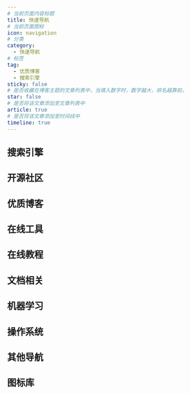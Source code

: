 ```yaml
---
# 当前页面内容标题
title: 快速导航
# 当前页面图标
icon: navigation
# 分类
category:
  - 快速导航
# 标签
tag:
  - 优质博客
  - 搜索引擎
sticky: false
# 是否收藏在博客主题的文章列表中，当填入数字时，数字越大，排名越靠前。
star: false
# 是否将该文章添加至文章列表中
article: true
# 是否将该文章添加至时间线中
timeline: true
---
```


## 搜索引擎

<NavCard arr='[{"title":"百度","url":"https://www.baidu.com/","desc":"中文搜索引擎","icon":"/navicon/baidu.ico"},{"title":"必应","url":"https://cn.bing.com/","desc":"优秀的国内外搜索引擎","icon":"/navicon/bing.ico"},{"title":"谷歌","url":"https://www.google.com/","desc":"被墙的国内外搜索引擎","icon":"/navicon/google.ico"},{"title":"找代码","url":"https://www.programcreek.com/java-api-examples/index.php","desc":"搜一下某个类的使用方法","icon":"/navicon/java.ico"},{"title":"S.O.","url":"https://stackoverflow.com/","desc":"开发者提问社区","icon":"/navicon/stackoverflow.png"}]'></NavCard>

## 开源社区

<NavCard arr='[{"title":"Dromara","url":"https://gitee.com/dromara","desc":"孵化HuTool的优秀开源社区","icon":"/navicon/dromara.ico"},{"title":"GitHub","url":"https://github.com/","desc":"一个面向开源及私有软件项目的托管平台","icon":"/navicon/github.ico"},{"title":"Doocs","url":"https://doocs.gitee.io/#/README_CN","desc":"非常友好的技术社区","icon":"/navicon/doocs.ico"},{"title":"Gitstar","url":"https://gitstar-ranking.com/","desc":"Github项目获赞数排名","icon":"/navicon/gr.ico"},{"title":"魔搭","url":"https://www.modelscope.cn/","desc":"发现、学习、定制和分享模型","icon":"/navicon/modelscope.png"},{"title":"Huggingface","url":"https://huggingface.co/","desc":"构建未来的人工智能社区","icon":"/navicon/huggingface.svg"}]'></NavCard>

## 优质博客

<NavCard arr='[{"title":"Yremp","url":"https://yremp.live/","desc":"流年，谁给过的倾城","icon":"https://yremp.live/wp-content/uploads/2019/06/avatar.jpg"},{"title":"Road2Code","url":"https://r2coding.com/#/","desc":"程序羊博客","icon":"/navicon/r2coding.png"},{"title":"大都督","url":"https://www.yuque.com/renyong-jmovm/dadudu","desc":"大都督周瑜的技术博客","icon":"/navicon/yuque.png"},{"title":"Mashiro","url":"https://2heng.xin/","desc":"樱花庄的白猫","icon":"/navicon/Mashiro.jpg"},{"title":"全栈","url":"https://www.pdai.tech/","desc":"全栈知识体系","icon":"/navicon/pdai.ico"},{"title":"程序猿DD","url":"https://blog.didispace.com/","desc":"程序猿DD的个人博客","icon":"/navicon/dd.jpg"},{"title":"labuladong","url":"https://labuladong.gitee.io/algo/","desc":"labuladong的算法小抄","icon":"/navicon/github.ico"},{"title":"我秦始皇","url":"https://zhile.io/","desc":"朝闻道，夕可眠矣。","icon":"/navicon/zhile.jpg"},{"title":"廖雪峰的网站","url":"https://www.liaoxuefeng.com/","desc":"提供原创中文精品教程.","icon":"https://liaoxuefeng.com/static/logo.svg"},{"title":"盐粒 Yanli","url":"https://blog.beautyyu.one/","desc":"银河美术馆 Gallery of Galaxy","icon":"https://blog.beautyyu.one/_next/image?url=%2Ffavicon.png&w=64&q=75"},{"title":"DIYgod","url":"https://diygod.cc/","desc":"写代码是热爱，写到世界充满爱！","icon":"https://ipfs.crossbell.io/ipfs/bafybeibefx2tyow77m2wcnsh5anaaxfy7ypxbcuapb52c4h255onqp72ye?img-quality=75&img-format=auto&img-onerror=redirect&img-width=384"},{"title":"宫水三叶","url":"https://sharingsource.github.io/","desc":"算法爱好者，退役 OIer","icon":"/navicon/sharingsource.png"}]'></NavCard>

## 在线工具

<NavCard arr='[{"title":"下载加速","url":"https://mirror.ghproxy.com/","desc":"Github下载加速","icon":"/navicon/github.ico"},{"title":"菜鸟工具","url":"https://c.runoob.com/","desc":"菜鸟教程提供的工具集","icon":"/navicon/cainiao.ico"},{"title":"工具集","url":"https://tool.oschina.net/","desc":"开源中国提供的工具集","icon":"/navicon/oschina.ico"},{"title":"程序员","url":"https://tool.lu/","desc":"程序员的工具箱","icon":"/navicon/chengxuyuan.ico"},{"title":"W3C","url":"https://123.w3cschool.cn/webtools","desc":"W3C School旗下提供的工具箱","icon":"/navicon/w3c.ico"},{"title":"云转换","url":"https://cloudconvert.com/","desc":"在线转化","icon":"/navicon/yun.png"},{"title":"ProcessOn","url":"https://www.processon.com/","desc":"免费在线流程图思维导图","icon":"https://www.processon.com/public_login/favicon.983368c6.ico"},{"title":"站长工具","url":"https://tool.chinaz.com/","desc":"站长工具是站长的必备工具。","icon":"/navicon/chinaz.ico"}]'></NavCard>

## 在线教程

<NavCard arr='[{"title":"Electron","url":"https://www.electronjs.org/","desc":"electron官方文档","icon":"/navicon/electron.svg"},{"title":"IDEA","url":"https://idea.javaguide.cn/","desc":"IDEA高效使用指南","icon":"/navicon/idea.svg"},{"title":"QuickRef","url":"https://quickref.me/","desc":"快速学习各种语言的语法","icon":"/navicon/quickref.png"},{"title":"中文网","url":"http://c.biancheng.net/","desc":"C语言中文网","icon":"/navicon/c.ico"},{"title":"菜鸟教程","url":"https://www.runoob.com/","desc":"菜鸟在线教程","icon":"/navicon/runoob.ico"},{"title":"W3C","url":"https://www.w3cschool.cn/tutorial","desc":"w3c在线基础教程","icon":"/navicon/w3c.ico"},{"title":"MDN","url":"https://developer.mozilla.org","desc":"Web开发者指南","icon":"https://developer.mozilla.org/favicon-48x48.cbbd161b.png"},{"title":".NET","url":"https://dotnet.microsoft.com/zh-cn/learn/dotnet/hello-world-tutorial/next/","desc":".Net教程","icon":"https://www.microsoft.com/favicon.ico"}]'></NavCard>

## 文档相关

<NavCard arr='[{"title":"在线MD","url":"https://markdown.com.cn/editor/","desc":"在线编写MarkDown","icon":"/navicon/github.ico"},{"title":"hope","url":"https://vuejs.press/zh/","desc":"一个优秀静态博客搭建工具","icon":"/navicon/hope.svg"},{"title":"hexo","url":"https://hexo.io/zh-cn/","desc":"快速、简洁且高效的博客框架","icon":"/othericon/hexo.svg"}]'></NavCard>

## 机器学习

<NavCard arr='[{"desc":"深度学习框架","icon":"/navicon/pytorch.ico","title":"Pytorch","url":"https://pytorch.org/"},{"desc":"英伟达并行计算平台","icon":"/navicon/cuda.ico","title":"CUDA","url":"https://developer.nvidia.com/"}]'></NavCard>

## 操作系统

<NavCard arr='[{"title":"Archlinux","url":"https://wiki.archlinuxcn.org/","desc":"Arch Linux 中文维基","icon":"https://wiki.archlinuxcn.org/wzh/images/logo.svg"},{"title":"awesome","url":"https://vimawesome.com/","desc":"vim插件","icon":"/navicon/vim.png"},{"title":"Scoop","url":"https://scoop.sh/","desc":"windows包管理器","icon":"/navicon/github.ico"},{"title":"Starship","url":"https://starship.rs/","desc":"shell美化","icon":"/navicon/Starship.png"},{"title":"MSDN","url":"https://next.itellyou.cn/Original/","desc":"Next MSDN历史系统镜像下载","icon":"//next.itellyou.cn/favicon.ico"}]'></NavCard>

## 其他导航

<NavCard arr='[{"title":"LeetCode","url":"https://leetcode.cn/","desc":"leetcode刷题网站","icon":"/navicon/leetcode.ico"},{"title":"Luogu","url":"https://www.luogu.com.cn/","desc":"洛谷刷题网站","icon":"/navicon/luogu.ico"},{"title":"CodeForces","url":"https://codeforces.com/","desc":"全球在线竞赛编程平台","icon":"//codeforces.org/s/54101/apple-icon-60x60.png"},{"title":"Jar包下载","url":"https://search.maven.org/","desc":"Jar包个版本下载","icon":"/navicon/jar.ico"},{"title":"Maven仓库","url":"https://mvnrepository.com/","desc":"Maven官方仓库","icon":"/navicon/mvn.ico"},{"title":"sonolus","url":"https://wiki.sonolus.com/","desc":"新一代的移动端音乐游戏","icon":"//wiki.sonolus.com/apple-icon-60x60.png"}]'></NavCard>

## 图标库

<NavCard arr='[{"title":"Shields","url":"https://shields.io/","desc":"github icon","icon":"/navicon/github.ico"},{"title":"Simple icon","url":"https://simpleicons.org/","desc":"Simple icons","icon":"/navicon/simpleicons.ico"},{"title":"Font Icon","url":"https://fontawesome.com.cn/","desc":"FontAwesome 字体图标","icon":"https://fontawesome.com.cn/images/frameworks-developer.svg"},{"title":"iconfont","url":"https://www.iconfont.cn/","desc":"iconfont-阿里巴巴矢量图标库","icon":"https://img.alicdn.com/imgextra/i4/O1CN01Z5paLz1O0zuCC7osS_!!6000000001644-55-tps-83-82.svg"},{"title":"IcoMoon","url":"https://icomoon.io/","desc":"IcoMoon-字体图标","icon":"https://icomoon.io/common/favicon.ico"}]'></NavCard>
